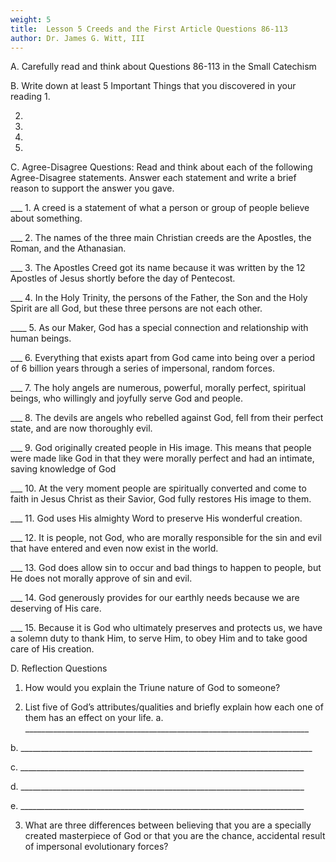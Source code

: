 ```yaml
---
weight: 5
title:  Lesson 5 Creeds and the First Article Questions 86-113
author: Dr. James G. Witt, III
---
```

A. Carefully read and think about Questions 86-113 in the Small Catechism

B. Write down at least 5 Important Things that you discovered in your reading
1.

2.

3.

4.
 
5.


C. Agree-Disagree Questions: Read and think about each of the following Agree-Disagree statements.  Answer each statement and write a brief reason to support the answer you gave.

___ 1. A creed is a statement of what a person or group of people believe about something.


___ 2. The names of the three main Christian creeds are the Apostles, the Roman, and the Athanasian.


___ 3. The Apostles Creed got its name because it was written by the 12 Apostles of Jesus shortly before the day of Pentecost.


___ 4. In the Holy Trinity, the persons of the Father, the Son and the Holy Spirit are all God, but these three persons are not each other.


____ 5. As our Maker, God has a special connection and relationship with human beings.


___ 6. Everything that exists apart from God came into being over a period of 6 billion years through a series of impersonal, random forces.


___ 7. The holy angels are numerous, powerful, morally perfect, spiritual beings, who willingly and joyfully serve God and people.


___ 8. The devils are angels who rebelled against God, fell from their perfect state, and are now thoroughly evil.


___ 9. God originally created people in His image.  This means that people were made like God in that they were morally perfect and had an intimate, saving knowledge of God


___ 10. At the very moment people are spiritually converted and come to faith in Jesus Christ as their Savior, God fully restores His image to them.


___ 11. God uses His almighty Word to preserve His wonderful creation.


___ 12. It is people, not God, who are morally responsible for the sin and evil that have entered and even now exist in the world.


___ 13. God does allow sin to occur and bad things to happen to people, but He does not morally approve of sin and evil.


___ 14. God generously provides for our earthly needs because we are deserving of His care.


___ 15. Because it is God who ultimately preserves and protects us, we have a solemn duty to thank Him, to serve Him, to obey Him and to take good care of His creation.


D. Reflection Questions

1. How would you explain the Triune nature of God to someone?



2. List five of God’s attributes/qualities and briefly explain how each one of them has an effect on your life.
a. _______________________________________________________________________

b. _________________________________________________________________________

c. _______________________________________________________________________

d. _______________________________________________________________________

e. _______________________________________________________________________

3. What are three differences between believing that you are a specially created masterpiece of God or that you are the chance, accidental result of impersonal evolutionary forces?






